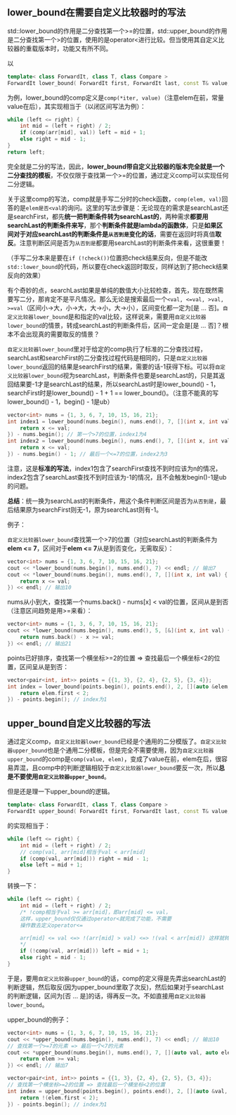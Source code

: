 ## lower_bound在需要自定义比较器时的写法

std::lower_bound的作用是二分查找第一个>=的位置，std::upper_bound的作用是二分查找第一个>的位置，使用的是operator<进行比较。但当使用其自定义比较器的重载版本时，功能又有所不同。

以
```cpp
template< class ForwardIt, class T, class Compare >
ForwardIt lower_bound( ForwardIt first, ForwardIt last, const T& value, Compare comp );
```
为例，lower_bound的comp定义是`comp(*iter, value)`（注意elem在前，常量value在后），其实现相当于（以闭区间写法为例）：
```cpp
while (left <= right) {
    int mid = (left + right) / 2;
    if (comp(arr[mid], val)) left = mid + 1;
    else right = mid - 1;
}
return left;
```
完全就是二分的写法，因此，**lower_bound带自定义比较器的版本完全就是一个二分查找的模板**，不仅仅限于查找第一个>=的位置，通过定义comp可以实现任何二分逻辑。

关于这里comp的写法，comp就是手写二分时的check函数，`comp(elem, val)`回答的是`elem是否<val`的询问。这里的写法步骤是：无论现在的需求是searchLast还是searchFirst，都先**统一把判断条件转为searchLast的**，两种需求**都要用searchLast的判断条件来写**，那个**判断条件就是lambda的函数体**，只是**如果区间对于对应searchLast的判断条件是`从否到是`变化的话**，需要在返回时将真值**取反**。注意判断区间是否为`从否到是`都要用searchLast的判断条件来看，这很重要！

（手写二分本来是要在`if (!check())`位置把check结果反向，但是不能改`std::lower_bound`的代码，所以要在check返回时取反，同样达到了把check结果反向的效果）

有个奇妙的点，searchLast如果是单纯的数值大小比较检查，首先，现在既然需要写二分，那肯定不是平凡情况。那么无论是搜索最后一个`<val, <=val, >val, >=val`（区间小->大，小->大，大->小，大->小），区间变化都一定为[是 ... 否]。`自定义比较器lower_bound`是和指定的val比较，这样说来，需要用`自定义比较器lower_bound`的情景，转成searchLast的判断条件后，区间一定会是[是 ... 否]？根本不会出现真的需要取反的情景？

`自定义比较器lower_bound`里对于给定的comp执行了标准的二分查找过程，searchLast和searchFirst的二分查找过程代码是相同的，只是`自定义比较器lower_bound`返回的结果是searchFirst的结果，需要的话-1获得下标。可以将`自定义比较器lower_bound`视为searchLast，判断条件也要是searchLast的，只是其返回结果要-1才是searchLast的结果，所以searchLast时是lower_bound() - 1，searchFirst时是lower_bound() - 1 + 1 == lower_bound()。（注意不能真的写lower_bound() - 1，begin() - 1是ub）

```cpp
vector<int> nums = {1, 3, 6, 7, 10, 15, 16, 21};
int index1 = lower_bound(nums.begin(), nums.end(), 7, [](int x, int val) {
    return x <= val;
}) - nums.begin(); // 第一个>7的位置，index1为4
int index2 = lower_bound(nums.begin(), nums.end(), 7, [](int x, int val) {
    return x <= val;
}) - nums.begin() - 1; // 最后一个<=7的位置，index2为3
```
注意，这是**标准的写法**，index1包含了searchFirst查找不到时应该为n的情况，index2包含了searchLast查找不到时应该为-1的情况，且不会触发begin()-1是ub的问题。

**总结**：统一换为searchLast的判断条件，用这个条件判断区间是否为`从否到是`，最后结果原为searchFirst则无-1，原为searchLast则有-1。

例子：

`自定义比较器lower_bound`查找第一个>7的位置（对应searchLast的判断条件为**elem <= 7**，区间对于**elem <= 7**从是到否变化，无需取反）：
```cpp
vector<int> nums = {1, 3, 6, 7, 10, 15, 16, 21};
cout << *lower_bound(nums.begin(), nums.end(), 7) << endl; // 输出7
cout << *lower_bound(nums.begin(), nums.end(), 7, [](int x, int val) {
    return x <= val;
}) << endl; // 输出10
```

nums从小到大，查找第一个nums.back() - nums[x] < val的位置，区间从是到否（注意区间趋势是用>=来看）：
```cpp
vector<int> nums = {1, 3, 6, 7, 10, 15, 16, 21};
cout << *lower_bound(nums.begin(), nums.end(), 5, [&](int x, int val) {
    return nums.back() - x >= val;
}) << endl; // 输出21
```

points已好排序，查找第一个横坐标>=2的位置 => 查找最后一个横坐标<2的位置，区间呈从是到否：
```cpp
vector<pair<int, int>> points = {{1, 3}, {2, 4}, {2, 5}, {3, 4}};
int index = lower_bound(points.begin(), points.end(), 2, [](auto &elem, const int &val) {
    return elem.first < 2;
}) - points.begin(); // index为1
```

## upper_bound自定义比较器的写法

通过定义comp，`自定义比较器lower_bound`已经是个通用的二分模版了。`自定义比较器upper_bound`也是个通用二分模板，但是完全不需要使用，因为`自定义比较器upper_bound`的comp是`comp(value, elem)`，变成了value在前，elem在后，很容易弄混，且comp中的判断逻辑相较于`自定义比较器lower_bound`要反一次，所以**总是不要使用`自定义比较器upper_bound`**。

但是还是理一下upper_bound的逻辑。

```cpp
template< class ForwardIt, class T, class Compare >
ForwardIt upper_bound( ForwardIt first, ForwardIt last, const T& value, Compare comp );
```
的实现相当于：
```cpp
while (left <= right) {
    int mid = (left + right) / 2;
    // comp(val, arr[mid]相当于val < arr[mid]
    if (comp(val, arr[mid])) right = mid - 1;
    else left = mid + 1;
}
```
转换一下：
```cpp
while (left <= right) {
    int mid = (left + right) / 2;
    /* !comp相当于val >= arr[mid]，即arr[mid] <= val，
    这样，upper_bound仅仅通过operator<就完成了功能，不需要
    操作数去定义operator<=

    arr[mid] <= val <=> !(arr[mid] > val) <=> !(val < arr[mid]) 这样就转成operator<了
    */
    if (!comp(val, arr[mid])) left = mid + 1;
    else right = mid - 1;
}
```
于是，要用`自定义比较器upper_bound`的话，comp的定义得是先弄出searchLast的判断逻辑，然后取反(因为upper_bound里取了次反)，然后如果对于searchLast的判断逻辑，区间为[否 ... 是]的话，得再反一次。不如直接用`自定义比较器lower_bound`。

upper_bound的例子：

```cpp
vector<int> nums = {1, 3, 6, 7, 10, 15, 16, 21};
cout << *upper_bound(nums.begin(), nums.end(), 7) << endl; // 输出10
// 查找第一个>=7的元素 => 最后一个<7的元素
cout << *upper_bound(nums.begin(), nums.end(), 7, [](auto val, auto elem) {
    return elem >= val;
}) << endl; // 输出7

vector<pair<int, int>> points = {{1, 3}, {2, 4}, {2, 5}, {3, 4}};
// 查找第一个横坐标>=2的位置 => 查找最后一个横坐标<2的位置
int index = upper_bound(points.begin(), points.end(), 2, [](auto &val, auto &elem) {
    return !(elem.first < 2);
}) - points.begin(); // index为1
```
